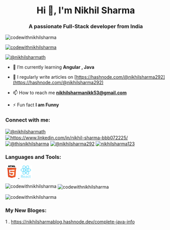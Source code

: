 <h1 align="center">Hi 👋, I'm Nikhil Sharma</h1>
<h3 align="center">A passionate Full-Stack developer from India</h3>

<p align="left"> <img src="https://komarev.com/ghpvc/?username=codewithnikhilsharma&label=Profile%20views&color=0e75b6&style=flat" alt="codewithnikhilsharma" /> </p>

<p align="left"> <a href="https://github.com/ryo-ma/github-profile-trophy"><img src="https://github-profile-trophy.vercel.app/?username=codewithnikhilsharma" alt="codewithnikhilsharma" /></a> </p>

<p align="left"> <a href="https://twitter.com/@nikhilsharmath" target="blank"><img src="https://img.shields.io/twitter/follow/@nikhilsharmath?logo=twitter&style=for-the-badge" alt="@nikhilsharmath" /></a> </p>

- 🌱 I’m currently learning **Angular , Java**

- 📝 I regularly write articles on [https://hashnode.com/@nikhilsharma292](https://hashnode.com/@nikhilsharma292)

- 📫 How to reach me **nikhilsharmanikk53@gmail.com**

- ⚡ Fun fact **I am Funny**

<h3 align="left">Connect with me:</h3>
<p align="left">
<a href="https://twitter.com/@nikhilsharmath" target="blank"><img align="center" src="https://raw.githubusercontent.com/rahuldkjain/github-profile-readme-generator/master/src/images/icons/Social/twitter.svg" alt="@nikhilsharmath" height="30" width="40" /></a>
<a href="https://linkedin.com/in/https://www.linkedin.com/in/nikhil-sharma-bbb072225/" target="blank"><img align="center" src="https://raw.githubusercontent.com/rahuldkjain/github-profile-readme-generator/master/src/images/icons/Social/linked-in-alt.svg" alt="https://www.linkedin.com/in/nikhil-sharma-bbb072225/" height="30" width="40" /></a>
<a href="https://instagram.com/@thisnikhilsharma" target="blank"><img align="center" src="https://raw.githubusercontent.com/rahuldkjain/github-profile-readme-generator/master/src/images/icons/Social/instagram.svg" alt="@thisnikhilsharma" height="30" width="40" /></a>
<a href="https://hashnode.com/@nikhilsharma292" target="blank"><img align="center" src="https://raw.githubusercontent.com/rahuldkjain/github-profile-readme-generator/master/src/images/icons/Social/hashnode.svg" alt="@nikhilsharma292" height="30" width="40" /></a>
<a href="https://www.leetcode.com/nikhilsharma123" target="blank"><img align="center" src="https://raw.githubusercontent.com/rahuldkjain/github-profile-readme-generator/master/src/images/icons/Social/leet-code.svg" alt="nikhilsharma123" height="30" width="40" /></a>
</p>

<h3 align="left">Languages and Tools:</h3>
<p align="left"> <a href="https://www.w3.org/html/" target="_blank" rel="noreferrer"> <img src="https://raw.githubusercontent.com/devicons/devicon/master/icons/html5/html5-original-wordmark.svg" alt="html5" width="40" height="40"/> </a> <a href="https://reactjs.org/" target="_blank" rel="noreferrer"> <img src="https://raw.githubusercontent.com/devicons/devicon/master/icons/react/react-original-wordmark.svg" alt="react" width="40" height="40"/> </a> </p>

<p><img align="left" src="https://github-readme-stats.vercel.app/api/top-langs?username=codewithnikhilsharma&show_icons=true&locale=en&layout=compact" alt="codewithnikhilsharma" /></p>

<p>&nbsp;<img align="center" src="https://github-readme-stats.vercel.app/api?username=codewithnikhilsharma&show_icons=true&locale=en" alt="codewithnikhilsharma" /></p>

<p><img align="center" src="https://github-readme-streak-stats.herokuapp.com/?user=codewithnikhilsharma&" alt="codewithnikhilsharma" /></p>


<h3 align="left">My New Bloges:</h3>

1 . https://nikhilsharmablog.hashnode.dev/complete-java-info
